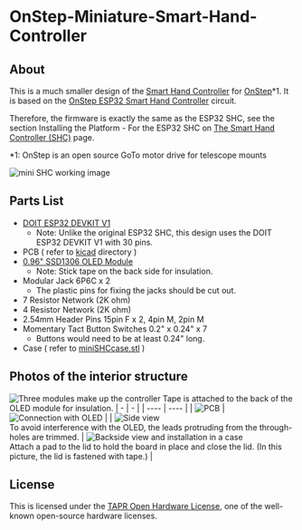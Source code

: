 # OnStep-Miniature-Smart-Hand-Controller

## About
This is a much smaller design of the [Smart Hand Controller](https://onstep.groups.io/g/main/wiki/7152) for [OnStep](https://onstep.groups.io/g/main)*1.
It is based on the [OnStep ESP32 Smart Hand Controller](https://baheyeldin.com/astronomy/onstep-esp32-smart-hand-controller-shc.html) circuit.

Therefore, the firmware is exactly the same as the ESP32 SHC, see the section Installing the Platform - For the ESP32 SHC on [The Smart Hand Controller (SHC)](https://onstep.groups.io/g/main/wiki/7152) page.

*1: OnStep is an open source GoTo motor drive for telescope mounts

![mini SHC working image](imgs/img1.jpg)

## Parts List

* [DOIT ESP32 DEVKIT V1](https://www.amazon.com/s?k=DOIT+ESP32+DEVKIT+V1)
  * Note: Unlike the original ESP32 SHC, this design uses the DOIT ESP32 DEVKIT V1 with 30 pins.
* PCB ( refer to [kicad](kicad/) directory )
* [0.96" SSD1306 OLED Module](https://www.amazon.com/s?k=0.96+ssd1306+oled)
  * Note: Stick tape on the back side for insulation.
* Modular Jack 6P6C x 2
  * The plastic pins for fixing the jacks should be cut out.
* 7 Resistor Network (2K ohm)
* 4 Resistor Network (2K ohm)
* 2.54mm Header Pins 15pin F x 2, 4pin M, 2pin M 
* Momentary Tact Button Switches 0.2" x 0.24" x 7
  * Buttons would need to be at least 0.24" long.
* Case ( refer to [miniSHCcase.stl](miniSHCcase.stl) )

## Photos of the interior structure
![Three modules make up the controller](imgs/img2.jpg)
Tape is attached to the back of the OLED module for insulation.
|  - |  -  |
| ---- | ---- |
|  ![PCB](imgs/img3.jpg)  |  ![Connection with OLED](imgs/img4.jpg)  |
|  ![Side view](imgs/img5.jpg)<br>To avoid interference with the OLED, the leads protruding from the through-holes are trimmed.  |  ![Backside view and installation in a case](imgs/img6.jpg)<br>Attach a pad to the lid to hold the board in place and close the lid. (In this picture, the lid is fastened with tape.)   |

## License
This is licensed under the [TAPR Open Hardware License](https://tapr.org/the-tapr-open-hardware-license/), one of the well-known open-source hardware licenses.
